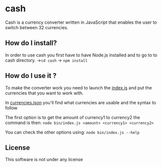 # cash

Cash is a currency converter written in JavaScript that enables the user to switch between 32 currencies.

## How do I install?

In order to use cash you first have to have Node.js installed and to go to to cash directory.
->`cd cash`
-> `npm install`

## How do I use it ?

To make the converter work you need to launch the [index.js](https://github.com/charlesben1/3-musketeers/tree/master/cash/bin) and put the currencies that you want to work with.

In  [currencies.json](https://github.com/charlesben1/3-musketeers/tree/master/cash/lib) you'll find what currencies are usable and the syntax to follow

The first option is to get the amount of currency1 to currency2 the command is then:
`node bin/index.js <amount> <currency1> <currency2>`

You can check the other options using:
`node bin/index.js --help`

## License

This software is not under any license
